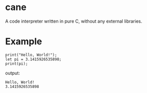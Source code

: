 # cane
A code interpreter written in pure C, without any external libraries.

# Example
```
print("Hello, World!");
let pi = 3.1415926535898;
print(pi);
```
output:
```
Hello, World!
3.1415926535898
```

